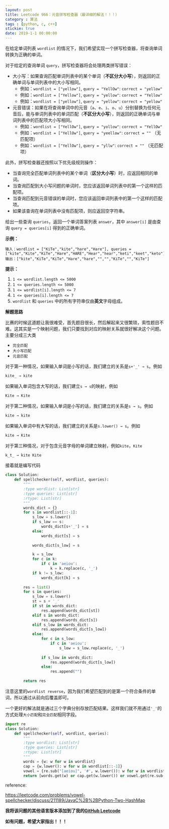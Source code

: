 ```yaml
---
layout: post
title: Leetcode 966：元音拼写检查器（最详细的解法！！！）
category : 算法
tags : [python, c, c++]
stickie: true
date: 2019-1-1 00:00:00
---
```


在给定单词列表 `wordlist` 的情况下，我们希望实现一个拼写检查器，将查询单词转换为正确的单词。

对于给定的查询单词 `query`，拼写检查器将会处理两类拼写错误：

- 大小写：如果查询匹配单词列表中的某个单词（**不区分大小写**），则返回的正确单词与单词列表中的大小写相同。
  - 例如：`wordlist = ["yellow"]`, `query = "YellOw"`: `correct = "yellow"`
  - 例如：`wordlist = ["Yellow"]`, `query = "yellow"`: `correct = "Yellow"`
  - 例如：`wordlist = ["yellow"]`, `query = "yellow"`: `correct = "yellow"`
- 元音错误：如果在将查询单词中的元音（`a`、`e`、`i`、`o`、`u`）分别替换为任何元音后，能与单词列表中的单词匹配（**不区分大小写**），则返回的正确单词与单词列表中的匹配项大小写相同。
  - 例如：`wordlist = ["YellOw"]`, `query = "yollow"`: `correct = "YellOw"`
  - 例如：`wordlist = ["YellOw"]`, `query = "yeellow"`: `correct = ""` （无匹配项）
  - 例如：`wordlist = ["YellOw"]`, `query = "yllw"`: `correct = ""` （无匹配项）

此外，拼写检查器还按照以下优先级规则操作：

- 当查询完全匹配单词列表中的某个单词（**区分大小写**）时，应返回相同的单词。
- 当查询匹配到大小写问题的单词时，您应该返回单词列表中的第一个这样的匹配项。
- 当查询匹配到元音错误的单词时，您应该返回单词列表中的第一个这样的匹配项。
- 如果该查询在单词列表中没有匹配项，则应返回空字符串。

给出一些查询 `queries`，返回一个单词答案列表 `answer`，其中 `answer[i]` 是由查询 `query = queries[i]` 得到的正确单词。 

**示例：**

```
输入：wordlist = ["KiTe","kite","hare","Hare"], queries = ["kite","Kite","KiTe","Hare","HARE","Hear","hear","keti","keet","keto"]
输出：["kite","KiTe","KiTe","Hare","hare","","","KiTe","","KiTe"]
```

**提示：**

1. `1 <= wordlist.length <= 5000`
2. `1 <= queries.length <= 5000`
3. `1 <= wordlist[i].length <= 7`
4. `1 <= queries[i].length <= 7`
5. `wordlist` 和 `queries` 中的所有字符串仅由**英文**字母组成。

**解题思路**

比赛的时候这道题让我很难受，首先题目很长，然后解起来又很繁琐，索性题目不难。这其实是一个映射问题，我们只要找到对应的映射关系就很好解决这个问题。主要分成三大类

- `完全匹配`
- `大小写匹配`
- `元音匹配`

对于第一种情况，如果输入单词是小写的话，我们建立的关系是`s+'_' → s`。例如

```python
kite_ → kite
```

如果输入单词包含大写的话，我们建立`s → s`的映射，例如

```python
Kite → Kite
```

对于第二种情况，如果输入单词是小写的话，我们建立的关系是`s → s`。例如

```python
kite → kite
```

如果输入单词中有大写的话，我们建立的关系是`s.lower() → s`。例如

```python
kite → Kite
```

对于第三种情况，对于包含元音字母的单词建立映射，例如`kite`，`Kite`

```python
k_t_ → kite Kite
```

接着就是编写代码

```python
class Solution:
    def spellchecker(self, wordlist, queries):
        """
        :type wordlist: List[str]
        :type queries: List[str]
        :rtype: List[str]
        """
        words_dict = {}
        for s in wordlist[::-1]:
            s_low = s.lower()
            if s_low == s:
                words_dict[s+'_'] = s
            else:
                words_dict[s] = s
            
            words_dict[s_low] = s

            k = s_low
            for c in k:
                if c in 'aeiou':
                    k = k.replace(c, '_')
            if k != s_low:
                words_dict[k] = s
            
        res = list()
        for s in queries:
            s_low = s.lower()
            st = s + '_'
            if st in words_dict:
                res.append(words_dict[st])
            elif s in words_dict:
                res.append(words_dict[s])
            elif s_low in words_dict:
                res.append(words_dict[s_low])
            else:
                for c in s_low:
                    if c in 'aeiou':
                        s_low = s_low.replace(c, '_')
                        
                if s_low in words_dict:
                    res.append(words_dict[s_low])
                else:
                    res.append("")
                    
        return res
```

注意这里的`wordlist reverse`，因为我们希望匹配到的是第一个符合条件的单词，所以通过从前向后覆盖即可。

一个更好的解法就是通过三个字典分别存放匹配结果。这样我们就不用通过`'_'`的方式处理`大小匹配`和`完全匹配`相同字段。

```python
import re
class Solution:
    def spellchecker(self, wordlist, queries):
        """
        :type wordlist: List[str]
        :type queries: List[str]
        :rtype: List[str]
        """
        words = {w: w for w in wordlist}
        cap = {w.lower(): w for w in wordlist[::-1]}
        vowel = {re.sub("[aeiou]", '#', w.lower()): w for w in wordlist[::-1]}
        return [words.get(w) or cap.get(w.lower()) or vowel.get(re.sub("[aeiou]", '#', w.lower()), "") for w in queries]
```

reference:

https://leetcode.com/problems/vowel-spellchecker/discuss/211189/JavaC%2B%2BPython-Two-HashMap

**我将该问题的其他语言版本添加到了我的[GitHub Leetcode](https://github.com/luliyucoordinate/Leetcode)**

**如有问题，希望大家指出！！！**